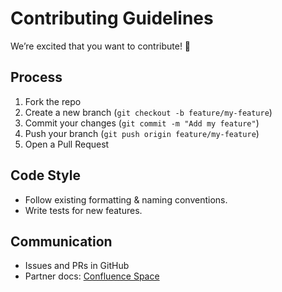 # Contributing Guidelines

We’re excited that you want to contribute! 🎉

## Process
1. Fork the repo
2. Create a new branch (`git checkout -b feature/my-feature`)
3. Commit your changes (`git commit -m "Add my feature"`)
4. Push your branch (`git push origin feature/my-feature`)
5. Open a Pull Request

## Code Style
- Follow existing formatting & naming conventions.
- Write tests for new features.

## Communication
- Issues and PRs in GitHub
- Partner docs: [Confluence Space](https://confluence.example.com/display/PROJECT)
